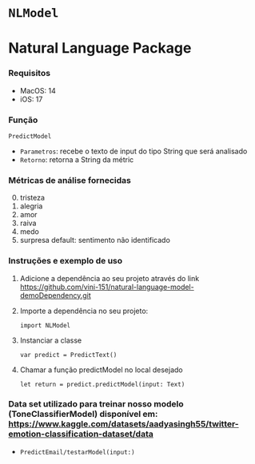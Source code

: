 # ``NLModel``

# Natural Language Package 

### Requisitos
- MacOS: 14 
- iOS: 17

### Função

`PredictModel`
- `Parametros`: recebe o texto de input do tipo String que será analisado
- `Retorno`: retorna a String da métric

### Métricas de análise fornecidas

0. tristeza
1. alegria
2. amor
3. raiva
4. medo
5. surpresa 
default: sentimento não identificado

### Instruções e exemplo de uso 
1. Adicione a dependência ao seu projeto através do link 
	https://github.com/vini-151/natural-language-model-demoDependency.git
	
2. Importe a dependência no seu projeto: 
	
	```
	import NLModel
	```

3. Instanciar a classe

	```
	var predict = PredictText()
	```

4. Chamar a função predictModel no local desejado

	```
	let return = predict.predictModel(input: Text)
	```

### Data set utilizado para treinar nosso modelo (ToneClassifierModel) disponível em: https://www.kaggle.com/datasets/aadyasingh55/twitter-emotion-classification-dataset/data


- ``PredictEmail/testarModel(input:)``
